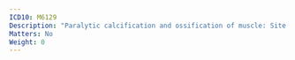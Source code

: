 ```yaml
---
ICD10: M6129
Description: "Paralytic calcification and ossification of muscle: Site unspecified"
Matters: No
Weight: 0
---
```

